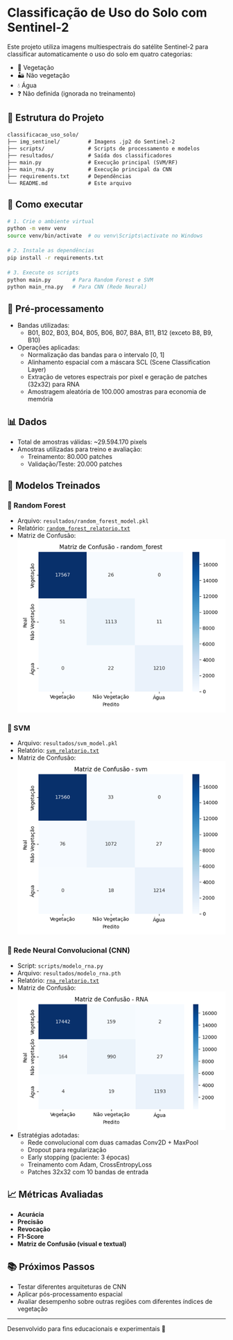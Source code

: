 
# Classificação de Uso do Solo com Sentinel-2

Este projeto utiliza imagens multiespectrais do satélite Sentinel-2 para classificar automaticamente o uso do solo em quatro categorias:

- 🌿 Vegetação
- 🏜️ Não vegetação
- 💧 Água
- ❓ Não definida (ignorada no treinamento)

## 📂 Estrutura do Projeto

```
classificacao_uso_solo/
├── img_sentinel/         # Imagens .jp2 do Sentinel-2
├── scripts/              # Scripts de processamento e modelos
├── resultados/           # Saída dos classificadores
├── main.py               # Execução principal (SVM/RF)
├── main_rna.py           # Execução principal da CNN
├── requirements.txt      # Dependências
└── README.md             # Este arquivo
```

## 🚀 Como executar

```bash
# 1. Crie o ambiente virtual
python -m venv venv
source venv/bin/activate  # ou venv\Scripts\activate no Windows

# 2. Instale as dependências
pip install -r requirements.txt

# 3. Execute os scripts
python main.py       # Para Random Forest e SVM
python main_rna.py   # Para CNN (Rede Neural)
```

## 🧪 Pré-processamento

- Bandas utilizadas:
  - B01, B02, B03, B04, B05, B06, B07, B8A, B11, B12 (exceto B8, B9, B10)
- Operações aplicadas:
  - Normalização das bandas para o intervalo [0, 1]
  - Alinhamento espacial com a máscara SCL (Scene Classification Layer)
  - Extração de vetores espectrais por pixel e geração de patches (32x32) para RNA
  - Amostragem aleatória de 100.000 amostras para economia de memória

## 📊 Dados

- Total de amostras válidas: ~29.594.170 pixels
- Amostras utilizadas para treino e avaliação:
  - Treinamento: 80.000 patches
  - Validação/Teste: 20.000 patches

## 🧠 Modelos Treinados

### 🎯 Random Forest

- Arquivo: `resultados/random_forest_model.pkl`
- Relatório: [`random_forest_relatorio.txt`](./resultados/random_forest_relatorio.txt)
- Matriz de Confusão:  
  ![Random Forest](./resultados/random_forest_matriz_confusao.png)

### 🎯 SVM

- Arquivo: `resultados/svm_model.pkl`
- Relatório: [`svm_relatorio.txt`](./resultados/svm_relatorio.txt)
- Matriz de Confusão:  
  ![SVM](./resultados/svm_matriz_confusao.png)

### 🧠 Rede Neural Convolucional (CNN)

- Script: `scripts/modelo_rna.py`
- Arquivo: `resultados/modelo_rna.pth`
- Relatório: [`rna_relatorio.txt`](./resultados/rna_relatorio.txt)
- Matriz de Confusão:  
  ![CNN](./resultados/matriz_confusao_rna.png)
- Estratégias adotadas:
  - Rede convolucional com duas camadas Conv2D + MaxPool
  - Dropout para regularização
  - Early stopping (paciente: 3 épocas)
  - Treinamento com Adam, CrossEntropyLoss
  - Patches 32x32 com 10 bandas de entrada

## 📈 Métricas Avaliadas

- **Acurácia**
- **Precisão**
- **Revocação**
- **F1-Score**
- **Matriz de Confusão (visual e textual)**

## 📚 Próximos Passos

- Testar diferentes arquiteturas de CNN
- Aplicar pós-processamento espacial
- Avaliar desempenho sobre outras regiões com diferentes índices de vegetação

---

Desenvolvido para fins educacionais e experimentais 🌱
